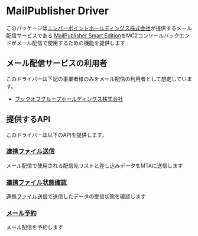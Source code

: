 # MailPublisher Driver
このパッケージは[エンバーポイントホールディングス株式会社](https://emberpoint.com/)が提供するメール配信サービスである [MailPublisher Smart Edition](https://emberpoint.com/service/mailpublisher/smart-edition/)をMC2コンソールバックエンドがメール配信で使用するための機能を提供します
## メール配信サービスの利用者
このドライバーは下記の事業者様のみをメール配信の利用者として想定しています。
- [ブックオフグループホールディングス株式会社](https://www.bookoffgroup.co.jp/)
## 提供するAPI
このドライバーは以下のAPIを提供します。
### [連携ファイル送信](documents/send_datas.md)
メール配信で使用される配信先リストと差し込みデータをMTAに送信します
### [連携ファイル状態確認](documents/check_send_data_status.md)
[連携ファイル送信](documents/send_datas.md)で送信したデータの受信状態を確認します
### [メール予約](documents/schedule_email_delivery.md)
メール配信を予約します
